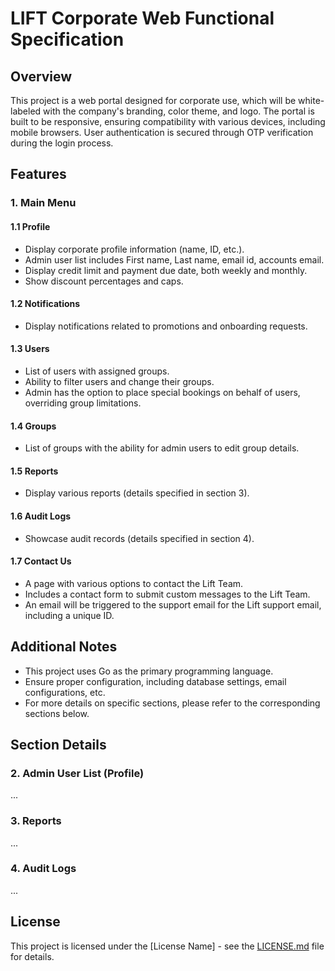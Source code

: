 # LIFT Corporate Web Functional Specification

## Overview

This project is a web portal designed for corporate use, which will be white-labeled with the company's branding, color theme, and logo. The portal is built to be responsive, ensuring compatibility with various devices, including mobile browsers. User authentication is secured through OTP verification during the login process.

## Features

### 1. Main Menu

#### 1.1 Profile
- Display corporate profile information (name, ID, etc.).
- Admin user list includes First name, Last name, email id, accounts email.
- Display credit limit and payment due date, both weekly and monthly.
- Show discount percentages and caps.

#### 1.2 Notifications
- Display notifications related to promotions and onboarding requests.

#### 1.3 Users
- List of users with assigned groups.
- Ability to filter users and change their groups.
- Admin has the option to place special bookings on behalf of users, overriding group limitations.

#### 1.4 Groups
- List of groups with the ability for admin users to edit group details.

#### 1.5 Reports
- Display various reports (details specified in section 3).

#### 1.6 Audit Logs
- Showcase audit records (details specified in section 4).

#### 1.7 Contact Us
- A page with various options to contact the Lift Team.
- Includes a contact form to submit custom messages to the Lift Team.
- An email will be triggered to the support email for the Lift support email, including a unique ID.

## Additional Notes

- This project uses Go as the primary programming language.
- Ensure proper configuration, including database settings, email configurations, etc.
- For more details on specific sections, please refer to the corresponding sections below.

## Section Details

### 2. Admin User List (Profile)

...

### 3. Reports

...

### 4. Audit Logs

...

## License

This project is licensed under the [License Name] - see the [LICENSE.md](LICENSE.md) file for details.
